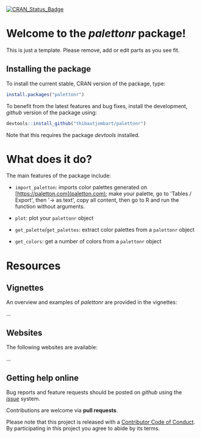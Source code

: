 

[![CRAN_Status_Badge](http://www.r-pkg.org/badges/version/palettonr)](https://cran.r-project.org/package=palettonr)

# Welcome to the *palettonr* package!

This is just a template. Please remove, add or edit parts as you see fit.

## Installing the package

To install the current stable, CRAN version of the package, type:

```r
install.packages("palettonr")
```

To benefit from the latest features and bug fixes, install the development, *github* version of the package using:

```r
devtools::install_github("thibautjombart/palettonr")
```

Note that this requires the package *devtools* installed.


# What does it do?

The main features of the package include:

- `import_paletton`: imports color palettes generated on
  [https://paletton.com](paletton.com); make your palette, go to 'Tables /
  Export', then '-> as text', copy all content, then go to R and run the
  function without arguments.

- `plot`: plot your `palettonr` object

- `get_palette`/`get_palettes`: extract color palettes from a `palettonr` object

- `get_colors`: get a number of colors from a `palettonr` object



# Resources

## Vignettes

An overview and examples of *palettonr* are provided in the vignettes:

...

## Websites

The following websites are available:

...

## Getting help online

Bug reports and feature requests should be posted on *github* using the [*issue*](http://github.com/thibautjombart/palettonr/issues) system.

Contributions are welcome via **pull requests**.

Please note that this project is released with a [Contributor Code of Conduct](CONDUCT.md). By participating in this project you agree to abide by its terms.

